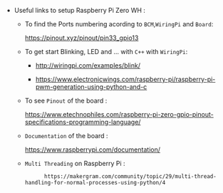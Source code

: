 - Useful links to setup Raspberry Pi Zero WH :

  - To find the Ports numbering acording to `BCM`,`WiringPi` and `Board`:
  
    https://pinout.xyz/pinout/pin33_gpio13
    
  - To get start Blinking, LED and ... with `C++` with `WiringPi`:
 
    - http://wiringpi.com/examples/blink/
    
    - https://www.electronicwings.com/raspberry-pi/raspberry-pi-pwm-generation-using-python-and-c
  - To see `Pinout` of the board :
 
    https://www.etechnophiles.com/raspberry-pi-zero-gpio-pinout-specifications-programming-language/
  - `Documentation` of the board : 
 
    https://www.raspberrypi.com/documentation/
  - `Multi Threading` on Raspberry Pi :
  
              https://makergram.com/community/topic/29/multi-thread-handling-for-normal-processes-using-python/4
